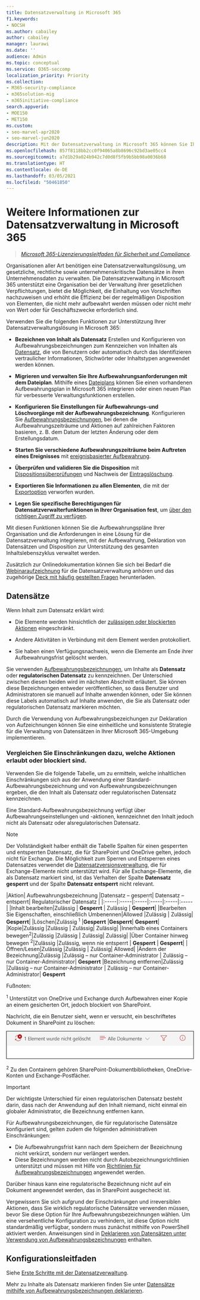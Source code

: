 ```yaml
---
title: Datensatzverwaltung in Microsoft 365
f1.keywords:
- NOCSH
ms.author: cabailey
author: cabailey
manager: laurawi
ms.date: ''
audience: Admin
ms.topic: conceptual
ms.service: O365-seccomp
localization_priority: Priority
ms.collection:
- M365-security-compliance
- m365solution-mig
- m365initiative-compliance
search.appverid:
- MOE150
- MET150
ms.custom:
- seo-marvel-apr2020
- seo-marvel-jun2020
description: Mit der Datensatzverwaltung in Microsoft 365 können Sie Ihre Aufbewahrungszeitpläne auf einen Dateiplan anwenden, der die Aufbewahrung, die Datensatzdeklaration und die Löschung verwaltet.
ms.openlocfilehash: 857f8118bb2cc0f94065a8b8696c92bd3ae05cc4
ms.sourcegitcommit: a7d1b29a024b942c7d0d8f5fb9b5bb98a0036b68
ms.translationtype: HT
ms.contentlocale: de-DE
ms.lasthandoff: 03/05/2021
ms.locfileid: "50461850"
---
```

# <a name="learn-about-records-management-in-microsoft-365"></a>Weitere Informationen zur Datensatzverwaltung in Microsoft 365

>*[Microsoft 365-Lizenzierungsleitfaden für Sicherheit und Compliance](https://aka.ms/ComplianceSD).*

Organisationen aller Art benötigen eine Datensatzverwaltungslösung, um gesetzliche, rechtliche sowie unternehmenskritische Datensätze in ihren Unternehmensdaten zu verwalten. Die Datensatzverwaltung in Microsoft 365 unterstützt eine Organisation bei der Verwaltung ihrer gesetzlichen Verpflichtungen, bietet die Möglichkeit, die Einhaltung von Vorschriften nachzuweisen und erhöht die Effizienz bei der regelmäßigen Disposition von Elementen, die nicht mehr aufbewahrt werden müssen oder nicht mehr von Wert oder für Geschäftszwecke erforderlich sind.

Verwenden Sie die folgenden Funktionen zur Unterstützung Ihrer Datensatzverwaltungslösung in Microsoft 365:

- **Bezeichnen von Inhalt als Datensatz** Erstellen und Konfigurieren von Aufbewahrungsbezeichnungen zum Kennzeichen von Inhalten als [Datensatz](#records), die von Benutzern oder automatisch durch das Identifizieren vertraulicher Informationen, Stichwörter oder Inhaltstypen angewendet werden können.

- **Migrieren und verwalten Sie Ihre Aufbewahrungsanforderungen mit dem Dateiplan**. Mithilfe eines [Dateiplans](file-plan-manager.md) können Sie einen vorhandenen Aufbewahrungsplan in Microsoft 365 integrieren oder einen neuen Plan für verbesserte Verwaltungsfunktionen erstellen.

- **Konfigurieren Sie Einstellungen für Aufbewahrungs-und Löschvorgänge mit der Aufbewahrungsbezeichnung**. Konfigurieren Sie [Aufbewahrungsbezeichnungen](retention.md#retention-labels), bei denen die Aufbewahrungszeiträume und Aktionen auf zahlreichen Faktoren basieren, z. B. dem Datum der letzten Änderung oder dem Erstellungsdatum.

- **Starten Sie verschiedene Aufbewahrungszeiträume beim Auftreten eines Ereignisses** mit [ereignisbasierter Aufbewahrung](event-driven-retention.md).

- **Überprüfen und validieren Sie die Disposition** mit [Dispositionsüberprüfungen](disposition.md#disposition-reviews) und Nachweis der [Eintragslöschung](disposition.md#disposition-of-records).

- **Exportieren Sie Informationen zu allen Elementen**, die mit der [Exportoption](disposition.md#filter-and-export-the-views) verworfen wurden.

- **Legen Sie spezifische Berechtigungen für Datensatzverwalterfunktionen in Ihrer Organisation fest**, um [über den richtigen Zugriff zu verfügen](../security/office-365-security/permissions-in-the-security-and-compliance-center.md).

Mit diesen Funktionen können Sie die Aufbewahrungspläne Ihrer Organisation und die Anforderungen in eine Lösung für die Datensatzverwaltung integrieren, mit der Aufbewahrung, Deklaration von Datensätzen und Disposition zur Unterstützung des gesamten Inhaltslebenszyklus verwaltet werden.

Zusätzlich zur Onlinedokumentation können Sie sich bei Bedarf die [Webinaraufzeichnung](https://aka.ms/MIPC/Video-RecordsManagementWebinar) für die Datensatzverwaltung anhören und das zugehörige [Deck mit häufig gestellten Fragen](https://aka.ms/MIPC/Blog-RecordsManagementWebinar) herunterladen.

## <a name="records"></a>Datensätze

Wenn Inhalt zum Datensatz erklärt wird:

- Die Elemente werden hinsichtlich der [zulässigen oder blockierten Aktionen](#compare-restrictions-for-what-actions-are-allowed-or-blocked) eingeschränkt.

- Andere Aktivitäten in Verbindung mit dem Element werden protokolliert.

- Sie haben einen Verfügungsnachweis, wenn die Elemente am Ende ihrer Aufbewahrungsfrist gelöscht werden.

Sie verwenden [Aufbewahrungsbezeichnungen](retention.md#retention-labels), um Inhalte als **Datensatz** oder **regulatorischen Datensatz** zu kennzeichnen. Der Unterschied zwischen diesen beiden wird im nächsten Abschnitt erläutert. Sie können diese Bezeichnungen entweder veröffentlichen, so dass Benutzer und Administratoren sie manuell auf Inhalte anwenden können, oder Sie können diese Labels automatisch auf Inhalte anwenden, die Sie als Datensatz oder regulatorischen Datensatz markieren möchten.

Durch die Verwendung von Aufbewahrungsbezeichungen zur Deklaration von Aufzeichnungen können Sie eine einheitliche und konsistente Strategie für die Verwaltung von Datensätzen in Ihrer Microsoft 365-Umgebung implementieren.

### <a name="compare-restrictions-for-what-actions-are-allowed-or-blocked"></a>Vergleichen Sie Einschränkungen dazu, welche Aktionen erlaubt oder blockiert sind.

Verwenden Sie die folgende Tabelle, um zu ermitteln, welche inhaltlichen Einschränkungen sich aus der Anwendung einer Standard-Aufbewahrungsbezeichnung und von Aufbewahrungsbezeichnungen ergeben, die den Inhalt als Datensatz oder regulatorischen Datensatz kennzeichnen. 

Eine Standard-Aufbewahrungsbezeichnung verfügt über Aufbewahrungseinstellungen und -aktionen, kennzeichnet den Inhalt jedoch nicht als Datensatz oder alsregulatorischen Datensatz.

>[!NOTE] 
> Der Vollständigkeit halber enthält die Tabelle Spalten für einen gesperrten und entsperrten Datensatz, die für SharePoint und OneDrive gelten, jedoch nicht für Exchange. Die Möglichkeit zum Sperren und Entsperren eines Datensatzes verwendet die [Datensatzversionsverwaltung](record-versioning.md), die für Exchange-Elemente nicht unterstützt wird. Für alle Exchange-Elemente, die als Datensatz markiert sind, ist das Verhalten der Spalte **Datensatz gesperrt** und der Spalte **Datensatz entsperrt** nicht relevant.


|Aktion| Aufbewahrungsbezeichnung |Datensatz – gesperrt| Datensatz – entsperrt| Regulatorischer Datensatz |
|:-----|:-----|:-----|:-----|:-----|:-----|
|Inhalt bearbeiten|Zulässig | **Gesperrt** | Zulässig | **Gesperrt**|
|Bearbeiten Sie Eigenschaften, einschließlich Umbenennen|Allowed |Zulässig | Zulässig| **Gesperrt**|
|Löschen|Zulässig <sup>1</sup> |**Gesperrt** |**Gesperrt**| **Gesperrt**|
|Kopie|Zulässig |Zulässig | Zulässig| Zulässig|
|Innerhalb eines Containers bewegen<sup>2</sup>|Zulässig |Zulässig | Zulässig| Zulässig|
|Über Container hinweg bewegen <sup>2</sup>|Zulässig |Zulässig, wenn nie entsperrt | **Gesperrt** | **Gesperrt**|
|Öffnen/Lesen|Zulässig |Zulässig | Zulässig| Allowed|
|Ändern der Bezeichnung|Zulässig |Zulässig – nur Container-Administrator | Zulässig – nur Container-Administrator| **Gesperrt**
|Bezeichnung entfernen|Zulässig |Zulässig – nur Container-Administrator | Zulässig – nur Container-Administrator| **Gesperrt**

Fußnoten:

<sup>1</sup> Unterstützt von OneDrive und Exchange durch Aufbewahren einer Kopie an einem gesicherten Ort, jedoch blockiert von SharePoint.

Nachricht, die ein Benutzer sieht, wenn er versucht, ein beschriftetes Dokument in SharePoint zu löschen:

![Nachricht, dass das Element nicht aus SharePoint gelöscht wurde](../media/d0020726-1593-4a96-b07c-89b275e75c49.png)

<sup>2</sup> Zu den Containern gehören SharePoint-Dokumentbibliotheken, OneDrive-Konten und Exchange-Postfächer.

>[!IMPORTANT] 
> Der wichtigste Unterschied für einen regulatorischen Datensatz besteht darin, dass nach der Anwendung auf den Inhalt niemand, nicht einmal ein globaler Administrator, die Bezeichnung entfernen kann. 
>
> Für Aufbewahrungsbezeichnungen, die für regulatorische Datensätze konfiguriert sind, gelten zudem die folgenden administrativen Einschränkungen:
> - Die Aufbewahrungsfrist kann nach dem Speichern der Bezeichnung nicht verkürzt, sondern nur verlängert werden.
> - Diese Bezeichnungen werden nicht durch Autobezeichnungsrichtlinien unterstützt und müssen mit Hilfe von [Richtlinien für Aufbewahrungsbezeichnungen](create-apply-retention-labels.md) angewendet werden. 
>
> Darüber hinaus kann eine regulatorische Bezeichnung nicht auf ein Dokument angewendet werden, das in SharePoint ausgecheckt ist.
> 
> Vergewissern Sie sich aufgrund der Einschränkungen und irreversiblen Aktionen, dass Sie wirklich regulatorische Datensätze verwenden müssen, bevor Sie diese Option für Ihre Aufbewahrungsbezeichnungen wählen. Um eine versehentliche Konfiguration zu verhindern, ist diese Option nicht standardmäßig verfügbar, sondern muss zunächst mithilfe von PowerShell aktiviert werden. Anweisungen sind in [Deklarieren von Datensätzen unter Verwendung von Aufbewahrungsbezeichnungen](declare-records.md) enthalten.

## <a name="configuration-guidance"></a>Konfigurationsleitfaden

Siehe [Erste Schritte mit der Datensatzverwaltung](get-started-with-records-management.md).

Mehr zu Inhalte als Datensatz markieren finden Sie unter [Datensätze mithilfe von Aufbewahrungsbezeichnungen deklarieren](declare-records.md).
